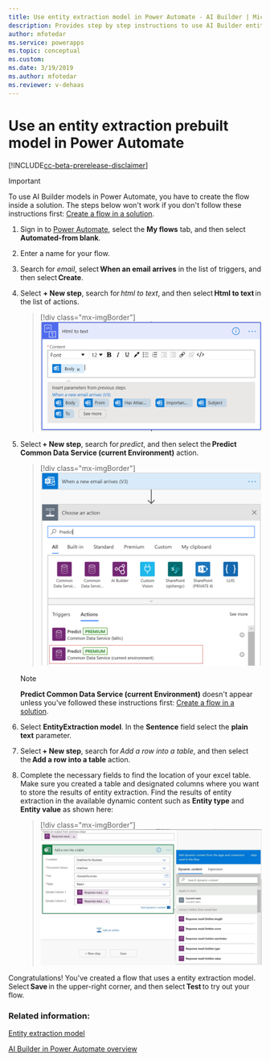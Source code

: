```yaml
---
title: Use entity extraction model in Power Automate - AI Builder | Microsoft Docs
description: Provides step by step instructions to use AI Builder entity extraction in Power Automate.
author: mfotedar
ms.service: powerapps
ms.topic: conceptual
ms.custom: 
ms.date: 3/19/2019
ms.author: mfotedar
ms.reviewer: v-dehaas
---
```


# Use an entity extraction prebuilt model in Power Automate

[!INCLUDE[cc-beta-prerelease-disclaimer](./includes/cc-beta-prerelease-disclaimer.md)]

> [!IMPORTANT]
 > To use AI Builder models in Power Automate, you have to create the flow inside a solution. The steps below won't work if you don't follow these instructions first: [Create a flow in a solution](/flow/create-flow-solution).

1. Sign in to [Power Automate](https://flow.microsoft.com/), select the **My flows** tab, and then select **Automated-from blank**.
1. Enter a name for your flow.
1. Search for *email*, select **When an email arrives** in the list of triggers, and then select **Create**.
1. Select **+ New step**, search for *html to text*, and then select **Html to text** in the list of actions.
   > [!div class="mx-imgBorder"]
   > ![Select 'html to text'](media/html-to-text.png "Select 'html to text'")
1. Select **+ New step**, search for *predict*, and then select the **Predict Common Data Service (current Environment)** action.
   > [!div class="mx-imgBorder"]
   > ![Choose an a action'](media/predict-cds-2.png "Select 'Predict Common Data Service'")

    >[!NOTE]
    > **Predict Common Data Service (current Environment)** doesn't appear unless you've followed these instructions first: [Create a flow in a solution](/flow/create-flow-solution).
1. Select **EntityExtraction model**. In the **Sentence** field select the **plain text** parameter.
1. Select **+ New step**, search for *Add a row into a table*, and then select the **Add a row into a table** action.
1. Complete the necessary fields to find the location of your excel table. Make sure you created a table and designated columns where you want to store the results of entity extraction. Find the results of entity extraction in the available dynamic content such as **Entity type** and **Entity value** as shown here:
   > [!div class="mx-imgBorder"]
   > ![Add a row to table'](media/flow-add-row2.png "Add a row to table")

Congratulations! You've created a flow that uses a entity extraction model. Select **Save** in the upper-right corner, and then select **Test** to try out your flow.

### Related information:

[Entity extraction model](prebuilt-entity-extraction.md)

[AI Builder in Power Automate overview](use-in-flow-overview.md)
